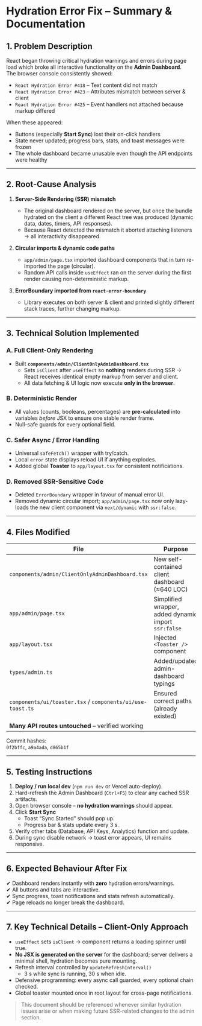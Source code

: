 # Hydration Error Fix – Summary & Documentation  

## 1. Problem Description  

React began throwing critical hydration warnings and errors during page load which broke all interactive functionality on the **Admin Dashboard**.  
The browser console consistently showed:  

* `React Hydration Error #418` – Text content did not match  
* `React Hydration Error #423` – Attributes mismatch between server & client  
* `React Hydration Error #425` – Event handlers not attached because markup differed  

When these appeared:
* Buttons (especially **Start Sync**) lost their on-click handlers  
* State never updated; progress bars, stats, and toast messages were frozen  
* The whole dashboard became unusable even though the API endpoints were healthy  

---

## 2. Root-Cause Analysis  

1. **Server-Side Rendering (SSR) mismatch**  
   * The original dashboard rendered on the server, but once the bundle hydrated on the client a different React tree was produced (dynamic data, dates, timers, API responses).  
   * Because React detected the mismatch it aborted attaching listeners → all interactivity disappeared.  

2. **Circular imports & dynamic code paths**  
   * `app/admin/page.tsx` imported dashboard components that in turn re-imported the page (circular).  
   * Random API calls inside `useEffect` ran on the server during the first render causing non-deterministic markup.  

3. **ErrorBoundary imported from `react-error-boundary`**  
   * Library executes on both server & client and printed slightly different stack traces, further changing markup.  

---

## 3. Technical Solution Implemented  

### A. Full Client-Only Rendering  
* Built **`components/admin/ClientOnlyAdminDashboard.tsx`**  
  * Sets `isClient` after `useEffect` so **nothing** renders during SSR → React receives identical empty markup from server and client.  
  * All data fetching & UI logic now execute **only in the browser**.  

### B. Deterministic Render  
* All values (counts, booleans, percentages) are **pre-calculated** into variables *before* JSX to ensure one stable render frame.  
* Null-safe guards for every optional field.  

### C. Safer Async / Error Handling  
* Universal `safeFetch()` wrapper with try/catch.  
* Local `error` state displays reload UI if anything explodes.  
* Added global **Toaster** to `app/layout.tsx` for consistent notifications.  

### D. Removed SSR-Sensitive Code  
* Deleted `ErrorBoundary` wrapper in favour of manual error UI.  
* Removed dynamic circular import; `app/admin/page.tsx` now only lazy-loads the new client component via `next/dynamic` with `ssr:false`.  

---

## 4. Files Modified  

| File | Purpose |
| --- | --- |
| `components/admin/ClientOnlyAdminDashboard.tsx` | New self-contained client dashboard (≈640 LOC) |
| `app/admin/page.tsx` | Simplified wrapper, added dynamic import `ssr:false` |
| `app/layout.tsx` | Injected `<Toaster />` component |
| `types/admin.ts` | Added/updated admin-dashboard typings |
| `components/ui/toaster.tsx` / `components/ui/use-toast.ts` | Ensured correct paths (already existed) |
| **Many API routes untouched** – verified working |

Commit hashes:  
`0f2bffc`, `a9a4ada`, `d865b1f`

---

## 5. Testing Instructions  

1. **Deploy / run local dev** (`npm run dev` or Vercel auto-deploy).  
2. Hard-refresh the Admin Dashboard (`Ctrl+F5`) to clear any cached SSR artifacts.  
3. Open browser console – **no hydration warnings** should appear.  
4. Click **Start Sync**  
   * Toast “Sync Started” should pop up.  
   * Progress bar & stats update every 3 s.  
5. Verify other tabs (Database, API Keys, Analytics) function and update.  
6. During sync disable network → toast error appears, UI remains responsive.  

---

## 6. Expected Behaviour After Fix  

✔ Dashboard renders instantly with **zero** hydration errors/warnings.  
✔ All buttons and tabs are interactive.  
✔ Sync progress, toast notifications and stats refresh automatically.  
✔ Page reloads no longer break the dashboard.  

---

## 7. Key Technical Details – Client-Only Approach  

* `useEffect` sets `isClient` → component returns a loading spinner until true.  
* **No JSX is generated on the server** for the dashboard; server delivers a minimal shell, hydration becomes pure mounting.  
* Refresh interval controlled by `updateRefreshInterval()`  
  * 3 s while sync is running, 30 s when idle.  
* Defensive programming: every async call guarded, every optional chain checked.  
* Global toaster mounted once in root layout for cross-page notifications.  

> This document should be referenced whenever similar hydration issues arise or when making future SSR-related changes to the admin section.
